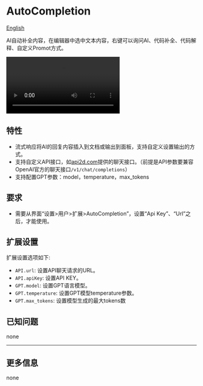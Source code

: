 # AutoCompletion

[English](./i18n/en/README.md)

AI自动补全内容，在编辑器中选中文本内容，右键可以询问AI、代码补全、代码解释、自定义Promot方式。

<video controls>
    <source src="https://walkingon.github.io/videos/vscode-ext-autocompletion-show.mp4" type="video/mp4">
</video>

## 特性

- 流式响应将AI的回复内容插入到文档或输出到面板，支持自定义设置输出的方式。
- 支持自定义API接口，如[api2d.com](https://api2d.com/r/186151)提供的聊天接口。（前提是API参数要兼容OpenAI官方的聊天接口`/v1/chat/completions`）
- 支持配置GPT参数：model，temperature，max_tokens

## 要求

- 需要从界面“设置>用户>扩展>AutoCompletion”，设置“Api Key”、“Url”之后，才能使用。

## 扩展设置

扩展设置选项如下:

- `API.url`: 设置API聊天请求的URL。
- `API.apiKey`: 设置API KEY。
- `GPT.model`: 设置GPT语言模型。
- `GPT.temperature`: 设置GPT模型temperature参数。
- `GPT.max_tokens`: 设置模型生成的最大tokens数

## 已知问题

none

---

## 更多信息

none
